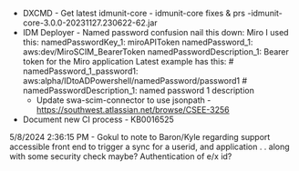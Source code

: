 
 - DXCMD - Get latest idmunit-core - idmunit-core fixes & prs -idmunit-core-3.0.0-20231127.230622-62.jar
  - IDM Deployer - Named password confusion nail this down:
    Miro I used this:
            namedPasswordKey_1: miroAPIToken
            namedPassword_1: aws:dev/MiroSCIM_BearerToken
            namedPasswordDescription_1: Bearer token for the Miro application
      Latest example has this:
            #      namedPassword_1_password1: aws:alpha/IDtoADPowershell/namedPassword/password1
            #      namedPasswordDescription_1: named password 1 description
    - Update swa-scim-connector to use jsonpath - https://southwest.atlassian.net/browse/CSEE-3256
  - Document new CI process - KB0016525

5/8/2024 2:36:15 PM - Gokul to note to Baron/Kyle regarding support accessible front end to trigger a sync for a userid, and application . . along with some security check maybe? Authentication of e/x id?




